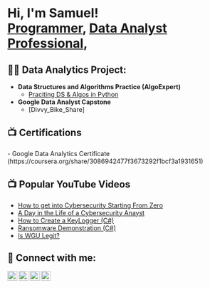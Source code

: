 <h1>Hi, I'm Samuel! <br/><a href="https://github.com/kingstrybe">Programmer</a>, <a href="https://www.linkedin.com/in/kingstrybe/">Data Analyst Professional</a>,
  
<h2>👨‍💻 Data Analytics Project:</h2>

- <b>Data Structures and Algorithms Practice (AlgoExpert)</b>
  - [Praciting DS & Algos in Python](https://github.com/joshmadakor1/Algorithms-Practice)
- <b>Google Data Analyst Capstone</b>
  - [Divvy_Bike_Share]

<h2>📺 Certifications</h2>
- Google Data Analytics Certificate (https://coursera.org/share/3086942477f3673292f1bcf3a1931651)

<h2>📺 Popular YouTube Videos</h2>

- [How to get into Cybersecurity Starting From Zero](https://www.youtube.com/watch?v=a83ASGn_V_s)
- [A Day in the Life of a Cybersecurity Anayst](https://www.youtube.com/watch?v=uHy3oM7NnoU)
- [How to Create a KeyLogger (C#)](https://www.youtube.com/watch?v=N-L9hklSlNk)
- [Ransomware Demonstration (C#)](https://www.youtube.com/watch?v=OfvdQeh79s0)
- [Is WGU Legit?](https://www.youtube.com/watch?v=E2MwRWxDBkA)

<h2> 🤳 Connect with me:</h2>

[<img align="left" alt="JoshMadakor | YouTube" width="22px" src="https://cdn.jsdelivr.net/npm/simple-icons@v3/icons/youtube.svg" />][youtube]
[<img align="left" alt="kingstrybe | Twitter" width="22px" src="https://cdn.jsdelivr.net/npm/simple-icons@v3/icons/twitter.svg" />][twitter]
[<img align="left" alt="kingstrybe | LinkedIn" width="22px" src="https://cdn.jsdelivr.net/npm/simple-icons@v3/icons/linkedin.svg" />][linkedin]
[<img align="left" alt="kingstrybe_mc | Instagram" width="22px" src="https://cdn.jsdelivr.net/npm/simple-icons@v3/icons/instagram.svg" />][instagram]

[twitter]: https://twitter.com/kingstrybe
[youtube]: https://www.youtube.com/c/kingstrybe
[instagram]: https://www.instagram.com/kingstrybe_mc/
[linkedin]: https://linkedin.com/in/kingstrybe

<!--
**joshmadakor1/joshmadakor1** is a ✨ _special_ ✨ repository because its `README.md` (this file) appears on your GitHub profile.

Here are some ideas to get you started:

- 🔭 I’m currently working on ...
- 🌱 I’m currently learning ...
- 👯 I’m looking to collaborate on ...
- 🤔 I’m looking for help with ...
- 💬 Ask me about ...
- 📫 How to reach me: ...
- 😄 Pronouns: ...
- ⚡ Fun fact: ...
-->
